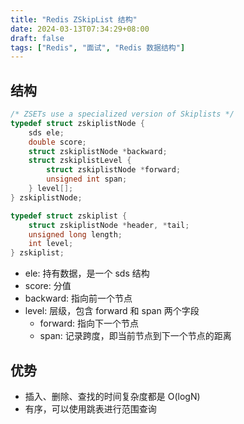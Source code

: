 ```yaml
---
title: "Redis ZSkipList 结构"
date: 2024-03-13T07:34:29+08:00
draft: false
tags: ["Redis", "面试", "Redis 数据结构"]
---
```

## 结构
```c
/* ZSETs use a specialized version of Skiplists */
typedef struct zskiplistNode {
    sds ele;
    double score;
    struct zskiplistNode *backward;
    struct zskiplistLevel {
        struct zskiplistNode *forward;
        unsigned int span;
    } level[];
} zskiplistNode;

typedef struct zskiplist {
    struct zskiplistNode *header, *tail;
    unsigned long length;
    int level;
} zskiplist;
```
- ele: 持有数据，是一个 sds 结构
- score: 分值
- backward: 指向前一个节点
- level: 层级，包含 forward 和 span 两个字段
    - forward: 指向下一个节点
    - span: 记录跨度，即当前节点到下一个节点的距离
## 优势
- 插入、删除、查找的时间复杂度都是 O(logN)
- 有序，可以使用跳表进行范围查询